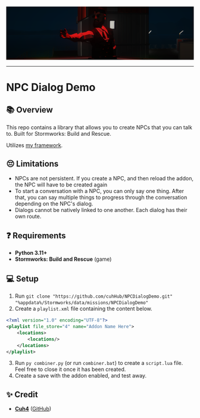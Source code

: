 ![Game Screenshot](imgs/readme_topimage.png)

---

# NPC Dialog Demo

## 📚 Overview
This repo contains a library that allows you to create NPCs that you can talk to. Built for Stormworks: Build and Rescue.

Utilizes [my framework](https://github.com/Cuh4/AuroraFramework).

## 😔 Limitations
- NPCs are not persistent. If you create a NPC, and then reload the addon, the NPC will have to be created again
- To start a conversation with a NPC, you can only say one thing. After that, you can say multiple things to progress through the conversation depending on the NPC's dialog.
- Dialogs cannot be natively linked to one another. Each dialog has their own route.

## ❓ Requirements
- **Python 3.11+**
- **Stormworks: Build and Rescue** (game)

## 💻 Setup
1) Run `git clone "https://github.com/cuhHub/NPCDialogDemo.git" "%appdata%/Stormworks/data/missions/NPCDialogDemo"`
2) Create a `playlist.xml` file containing the content below.
```xml
<?xml version="1.0" encoding="UTF-8"?>
<playlist file_store="4" name="Addon Name Here">
    <locations>
        <locations/>
    </locations>
</playlist>
```
3) Run `py combiner.py` (or run `combiner.bat`) to create a `script.lua` file. Feel free to close it once it has been created.
4) Create a save with the addon enabled, and test away.

## ✨ Credit
- [**Cuh4**](https://discord.com/users/1141077132915777616) ([GitHub](https://github.com/Cuh4))